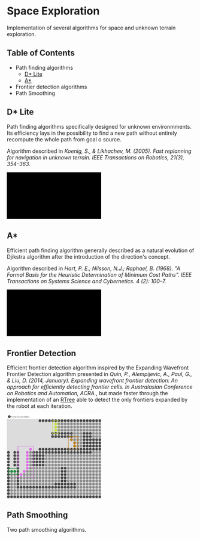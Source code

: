 # Space Exploration
Implementation of several algorithms for space and unknown terrain exploration.

## Table of Contents
- Path finding algorithms
  - [D* Lite](#dlite) 
  - [A*](#a) 
- Frontier detection algorithms 
- Path Smoothing


## D* Lite

Path finding algorithms specifically designed for unknown environmments. Its efficiency lays in the possibility to find a new path without entirely recompute the whole path from goal o source.

Algorithm described in _Koenig, S., & Likhachev, M. (2005). Fast replanning for navigation in unknown terrain. IEEE Transactions on Robotics, 21(3), 354–363._

<img src="https://github.com/mattianeroni/space-exploration/blob/main/images/dstar.gif" width="50%" height="50%">

                                                                                                                                             


## A*

Efficient path finding algorithm generally described as a natural evolution of Djikstra algorithm after the introduction of the direction's concept.

Algorithm described in _Hart, P. E.; Nilsson, N.J.; Raphael, B. (1968). "A Formal Basis for the Heuristic Determination of Minimum Cost Paths". IEEE Transactions on Systems Science and Cybernetics. 4 (2): 100–7._

<img src="https://github.com/mattianeroni/space-exploration/blob/main/images/astar.gif" width="50%" height="50%">




## Frontier Detection

Efficient frontier detection algorithm inspired by the Expanding Wavefront Frontier Detection algorithm presented in _Quin, P., Alempijevic, A., Paul, G., & Liu, D. (2014, January). Expanding wavefront frontier detection: An approach for efficiently detecting frontier cells. In Australasian Conference on Robotics and Automation, ACRA._, but made faster through the implementation of an [RTree](https://it.wikipedia.org/wiki/R-tree) able to detect the only frontiers expanded by the robot at each iteration.

<img src="https://github.com/mattianeroni/space-exploration/blob/main/images/frontier.png"  width="50%" height="50%">




## Path Smoothing

Two path smoothing algorithms.


